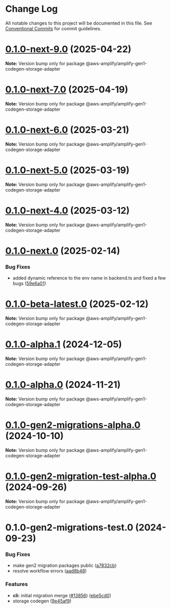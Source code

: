# Change Log

All notable changes to this project will be documented in this file.
See [Conventional Commits](https://conventionalcommits.org) for commit guidelines.

# [0.1.0-next-9.0](https://github.com/aws-amplify/amplify-cli/compare/@aws-amplify/amplify-gen1-codegen-storage-adapter@0.1.0-next-7.0...@aws-amplify/amplify-gen1-codegen-storage-adapter@0.1.0-next-9.0) (2025-04-22)

**Note:** Version bump only for package @aws-amplify/amplify-gen1-codegen-storage-adapter





# [0.1.0-next-7.0](https://github.com/aws-amplify/amplify-cli/compare/@aws-amplify/amplify-gen1-codegen-storage-adapter@0.1.0-next-6.0...@aws-amplify/amplify-gen1-codegen-storage-adapter@0.1.0-next-7.0) (2025-04-19)

**Note:** Version bump only for package @aws-amplify/amplify-gen1-codegen-storage-adapter





# [0.1.0-next-6.0](https://github.com/aws-amplify/amplify-cli/compare/@aws-amplify/amplify-gen1-codegen-storage-adapter@0.1.0-next-5.0...@aws-amplify/amplify-gen1-codegen-storage-adapter@0.1.0-next-6.0) (2025-03-21)

**Note:** Version bump only for package @aws-amplify/amplify-gen1-codegen-storage-adapter





# [0.1.0-next-5.0](https://github.com/aws-amplify/amplify-cli/compare/@aws-amplify/amplify-gen1-codegen-storage-adapter@0.1.0-next-4.0...@aws-amplify/amplify-gen1-codegen-storage-adapter@0.1.0-next-5.0) (2025-03-19)

**Note:** Version bump only for package @aws-amplify/amplify-gen1-codegen-storage-adapter





# [0.1.0-next-4.0](https://github.com/aws-amplify/amplify-cli/compare/@aws-amplify/amplify-gen1-codegen-storage-adapter@0.1.0-next.0...@aws-amplify/amplify-gen1-codegen-storage-adapter@0.1.0-next-4.0) (2025-03-12)

**Note:** Version bump only for package @aws-amplify/amplify-gen1-codegen-storage-adapter





# [0.1.0-next.0](https://github.com/aws-amplify/amplify-cli/compare/@aws-amplify/amplify-gen1-codegen-storage-adapter@0.1.0-beta-latest.0...@aws-amplify/amplify-gen1-codegen-storage-adapter@0.1.0-next.0) (2025-02-14)


### Bug Fixes

* added dynamic reference to the env name in backend.ts and fixed a few bugs ([59e6a01](https://github.com/aws-amplify/amplify-cli/commit/59e6a014a6aadc17c170e57e6278242bed054697))





# [0.1.0-beta-latest.0](https://github.com/aws-amplify/amplify-cli/compare/@aws-amplify/amplify-gen1-codegen-storage-adapter@0.1.0-alpha.1...@aws-amplify/amplify-gen1-codegen-storage-adapter@0.1.0-beta-latest.0) (2025-02-12)

**Note:** Version bump only for package @aws-amplify/amplify-gen1-codegen-storage-adapter





# [0.1.0-alpha.1](https://github.com/aws-amplify/amplify-cli/compare/@aws-amplify/amplify-gen1-codegen-storage-adapter@0.1.0-alpha.0...@aws-amplify/amplify-gen1-codegen-storage-adapter@0.1.0-alpha.1) (2024-12-05)

**Note:** Version bump only for package @aws-amplify/amplify-gen1-codegen-storage-adapter





# [0.1.0-alpha.0](https://github.com/aws-amplify/amplify-cli/compare/@aws-amplify/amplify-gen1-codegen-storage-adapter@0.1.0-gen2-migrations-alpha.0...@aws-amplify/amplify-gen1-codegen-storage-adapter@0.1.0-alpha.0) (2024-11-21)

**Note:** Version bump only for package @aws-amplify/amplify-gen1-codegen-storage-adapter





# [0.1.0-gen2-migrations-alpha.0](https://github.com/aws-amplify/amplify-cli/compare/@aws-amplify/amplify-gen1-codegen-storage-adapter@0.1.0-gen2-migration-test-alpha.0...@aws-amplify/amplify-gen1-codegen-storage-adapter@0.1.0-gen2-migrations-alpha.0) (2024-10-10)

**Note:** Version bump only for package @aws-amplify/amplify-gen1-codegen-storage-adapter





# [0.1.0-gen2-migration-test-alpha.0](https://github.com/aws-amplify/amplify-cli/compare/@aws-amplify/amplify-gen1-codegen-storage-adapter@0.1.0-gen2-migrations-test.0...@aws-amplify/amplify-gen1-codegen-storage-adapter@0.1.0-gen2-migration-test-alpha.0) (2024-09-26)

**Note:** Version bump only for package @aws-amplify/amplify-gen1-codegen-storage-adapter





# 0.1.0-gen2-migrations-test.0 (2024-09-23)


### Bug Fixes

* make gen2 migration packages public ([a7832cb](https://github.com/aws-amplify/amplify-cli/commit/a7832cb622cabf3eec3f770393477256117ea47d))
* resolve workflow errors ([aad8b48](https://github.com/aws-amplify/amplify-cli/commit/aad8b486809a49b38c39570047418aa4c808bf70))


### Features

* **cli:** initial migration merge ([#13856](https://github.com/aws-amplify/amplify-cli/issues/13856)) ([ebe5cd0](https://github.com/aws-amplify/amplify-cli/commit/ebe5cd046cfb18c38ffdce17610ed3a133cc9d44))
* storage codegen ([9e45af9](https://github.com/aws-amplify/amplify-cli/commit/9e45af9c881572ce67d5bad7e05e057609c80b00))
